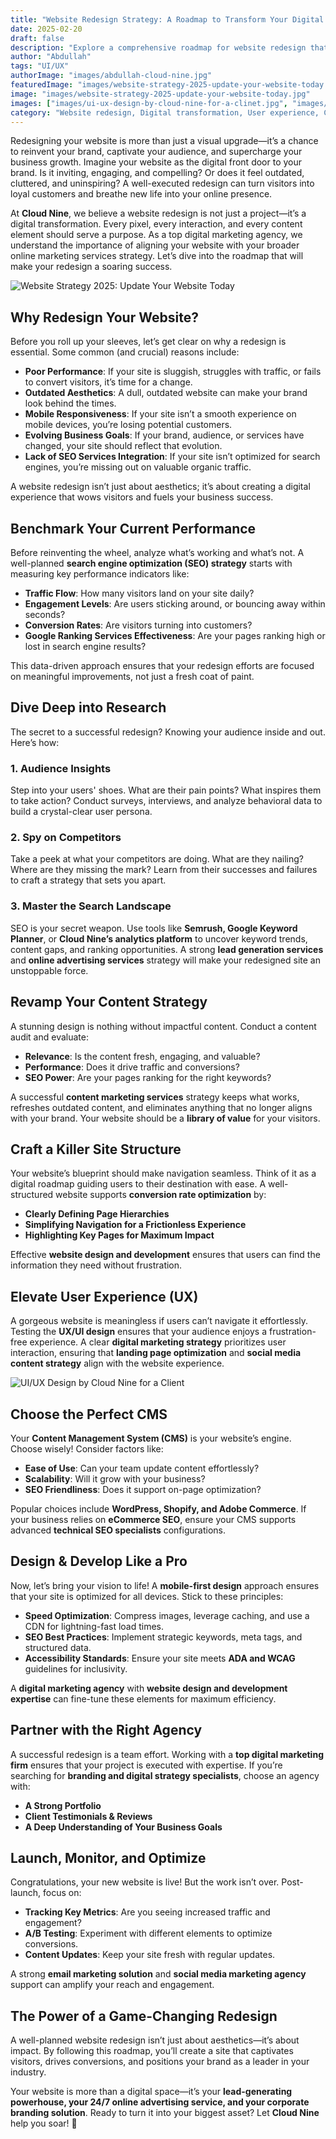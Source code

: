 ```yaml
---
title: "Website Redesign Strategy: A Roadmap to Transform Your Digital Presence"
date: 2025-02-20
draft: false
description: "Explore a comprehensive roadmap for website redesign that transforms your digital presence and drives business growth."
author: "Abdullah"
tags: "UI/UX"
authorImage: "images/abdullah-cloud-nine.jpg"
featuredImage: "images/website-strategy-2025-update-your-website-today.jpg"
image: "images/website-strategy-2025-update-your-website-today.jpg"
images: ["images/ui-ux-design-by-cloud-nine-for-a-clinet.jpg", "images/"]
category: "Website redesign, Digital transformation, User experience, Cloud Nine, Web development"
---
```


Redesigning your website is more than just a visual upgrade—it’s a chance to reinvent your brand, captivate your audience, and supercharge your business growth. Imagine your website as the digital front door to your brand. Is it inviting, engaging, and compelling? Or does it feel outdated, cluttered, and uninspiring? A well-executed redesign can turn visitors into loyal customers and breathe new life into your online presence.

At **Cloud Nine**, we believe a website redesign is not just a project—it’s a digital transformation. Every pixel, every interaction, and every content element should serve a purpose. As a top digital marketing agency, we understand the importance of aligning your website with your broader online marketing services strategy. Let’s dive into the roadmap that will make your redesign a soaring success.

![Website Strategy 2025: Update Your Website Today](images/website-strategy-2025-update-your-website-today.jpg)


## Why Redesign Your Website?

Before you roll up your sleeves, let’s get clear on why a redesign is essential. Some common (and crucial) reasons include:

- **Poor Performance**: If your site is sluggish, struggles with traffic, or fails to convert visitors, it’s time for a change.
- **Outdated Aesthetics**: A dull, outdated website can make your brand look behind the times.
- **Mobile Responsiveness**: If your site isn’t a smooth experience on mobile devices, you’re losing potential customers.
- **Evolving Business Goals**: If your brand, audience, or services have changed, your site should reflect that evolution.
- **Lack of SEO Services Integration**: If your site isn’t optimized for search engines, you’re missing out on valuable organic traffic.

A website redesign isn’t just about aesthetics; it’s about creating a digital experience that wows visitors and fuels your business success.

## Benchmark Your Current Performance

Before reinventing the wheel, analyze what’s working and what’s not. A well-planned **search engine optimization (SEO) strategy** starts with measuring key performance indicators like:

- **Traffic Flow**: How many visitors land on your site daily?
- **Engagement Levels**: Are users sticking around, or bouncing away within seconds?
- **Conversion Rates**: Are visitors turning into customers?
- **Google Ranking Services Effectiveness**: Are your pages ranking high or lost in search engine results?

This data-driven approach ensures that your redesign efforts are focused on meaningful improvements, not just a fresh coat of paint.

## Dive Deep into Research

The secret to a successful redesign? Knowing your audience inside and out. Here’s how:

### 1. Audience Insights
Step into your users' shoes. What are their pain points? What inspires them to take action? Conduct surveys, interviews, and analyze behavioral data to build a crystal-clear user persona.

### 2. Spy on Competitors
Take a peek at what your competitors are doing. What are they nailing? Where are they missing the mark? Learn from their successes and failures to craft a strategy that sets you apart.

### 3. Master the Search Landscape
SEO is your secret weapon. Use tools like **Semrush, Google Keyword Planner**, or **Cloud Nine’s analytics platform** to uncover keyword trends, content gaps, and ranking opportunities. A strong **lead generation services** and **online advertising services** strategy will make your redesigned site an unstoppable force.

## Revamp Your Content Strategy

A stunning design is nothing without impactful content. Conduct a content audit and evaluate:

- **Relevance**: Is the content fresh, engaging, and valuable?
- **Performance**: Does it drive traffic and conversions?
- **SEO Power**: Are your pages ranking for the right keywords?

A successful **content marketing services** strategy keeps what works, refreshes outdated content, and eliminates anything that no longer aligns with your brand. Your website should be a **library of value** for your visitors.

## Craft a Killer Site Structure

Your website’s blueprint should make navigation seamless. Think of it as a digital roadmap guiding users to their destination with ease. A well-structured website supports **conversion rate optimization** by:

- **Clearly Defining Page Hierarchies**
- **Simplifying Navigation for a Frictionless Experience**
- **Highlighting Key Pages for Maximum Impact**

Effective **website design and development** ensures that users can find the information they need without frustration.

## Elevate User Experience (UX)

A gorgeous website is meaningless if users can’t navigate it effortlessly. Testing the **UX/UI design** ensures that your audience enjoys a frustration-free experience. A clear **digital marketing strategy** prioritizes user interaction, ensuring that **landing page optimization** and **social media content strategy** align with the website experience.

![UI/UX Design by Cloud Nine for a Client](images/ui-ux-design-by-cloud-nine-for-a-clinet.jpg)


## Choose the Perfect CMS

Your **Content Management System (CMS)** is your website’s engine. Choose wisely! Consider factors like:

- **Ease of Use**: Can your team update content effortlessly?
- **Scalability**: Will it grow with your business?
- **SEO Friendliness**: Does it support on-page optimization?

Popular choices include **WordPress, Shopify, and Adobe Commerce**. If your business relies on **eCommerce SEO**, ensure your CMS supports advanced **technical SEO specialists** configurations.

## Design & Develop Like a Pro

Now, let’s bring your vision to life! A **mobile-first design** approach ensures that your site is optimized for all devices. Stick to these principles:

- **Speed Optimization**: Compress images, leverage caching, and use a CDN for lightning-fast load times.
- **SEO Best Practices**: Implement strategic keywords, meta tags, and structured data.
- **Accessibility Standards**: Ensure your site meets **ADA and WCAG** guidelines for inclusivity.

A **digital marketing agency** with **website design and development expertise** can fine-tune these elements for maximum efficiency.

## Partner with the Right Agency

A successful redesign is a team effort. Working with a **top digital marketing firm** ensures that your project is executed with expertise. If you’re searching for **branding and digital strategy specialists**, choose an agency with:

- **A Strong Portfolio**
- **Client Testimonials & Reviews**
- **A Deep Understanding of Your Business Goals**

## Launch, Monitor, and Optimize

Congratulations, your new website is live! But the work isn’t over. Post-launch, focus on:

- **Tracking Key Metrics**: Are you seeing increased traffic and engagement?
- **A/B Testing**: Experiment with different elements to optimize conversions.
- **Content Updates**: Keep your site fresh with regular updates.

A strong **email marketing solution** and **social media marketing agency** support can amplify your reach and engagement.

## The Power of a Game-Changing Redesign

A well-planned website redesign isn’t just about aesthetics—it’s about impact. By following this roadmap, you’ll create a site that captivates visitors, drives conversions, and positions your brand as a leader in your industry. 

Your website is more than a digital space—it’s your **lead-generating powerhouse, your 24/7 online advertising service, and your corporate branding solution**. Ready to turn it into your biggest asset? Let **Cloud Nine** help you soar! 🚀
